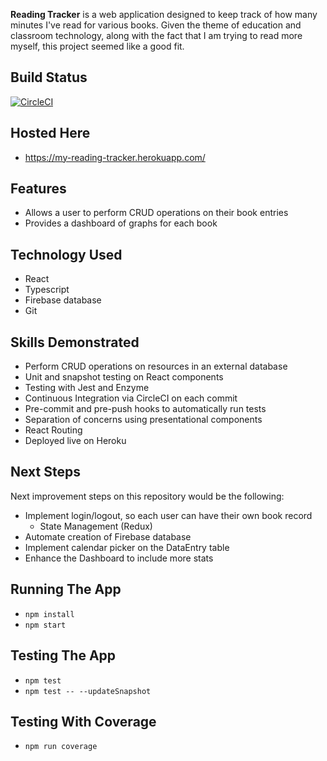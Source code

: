 **Reading Tracker** is a web application designed to keep track of how many minutes I've read for various books. Given the theme of education and classroom technology, along with the fact that I am trying to read more myself, this project seemed like a good fit.

## Build Status
[![CircleCI](https://circleci.com/gh/millro04/reading_tracker.svg?style=svg)](https://circleci.com/gh/millro04/reading_tracker)

## Hosted Here
* https://my-reading-tracker.herokuapp.com/

## Features
* Allows a user to perform CRUD operations on their book entries
* Provides a dashboard of graphs for each book

## Technology Used
* React
* Typescript
* Firebase database
* Git

## Skills Demonstrated
* Perform CRUD operations on resources in an external database
* Unit and snapshot testing on React components
* Testing with Jest and Enzyme
* Continuous Integration via CircleCI on each commit
* Pre-commit and pre-push hooks to automatically run tests
* Separation of concerns using presentational components
* React Routing
* Deployed live on Heroku

## Next Steps
Next improvement steps on this repository would be the following:
* Implement login/logout, so each user can have their own book record
    * State Management (Redux)
* Automate creation of Firebase database
* Implement calendar picker on the DataEntry table
* Enhance the Dashboard to include more stats

## Running The App
* `npm install`
* `npm start`

## Testing The App
* `npm test`
* `npm test -- --updateSnapshot`

## Testing With Coverage
* `npm run coverage`